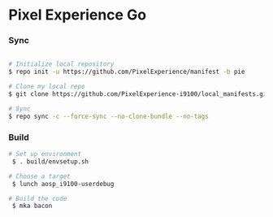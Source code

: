 # Pixel Experience Go #

### Sync ###

```bash

# Initialize local repository
$ repo init -u https://github.com/PixelExperience/manifest -b pie

# Clone my local repo
$ git clone https://github.com/PixelExperience-i9100/local_manifests.git -b pie-go .repo/local_manifests

# Sync
$ repo sync -c --force-sync --no-clone-bundle --no-tags
```

### Build ###

```bash
# Set up environment
 $ . build/envsetup.sh

# Choose a target
 $ lunch aosp_i9100-userdebug

# Build the code
 $ mka bacon
 ```
